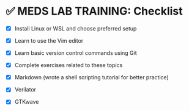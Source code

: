 
# ✅ MEDS LAB TRAINING: Checklist

- [x] Install Linux or WSL and choose preferred setup
- [x] Learn to use the Vim editor
- [x] Learn basic version control commands using Git
- [x] Complete exercises related to these topics
- [x] Markdown (wrote a shell scripting tutorial for better practice)
- [x] Verilator
- [x] GTKwave
  